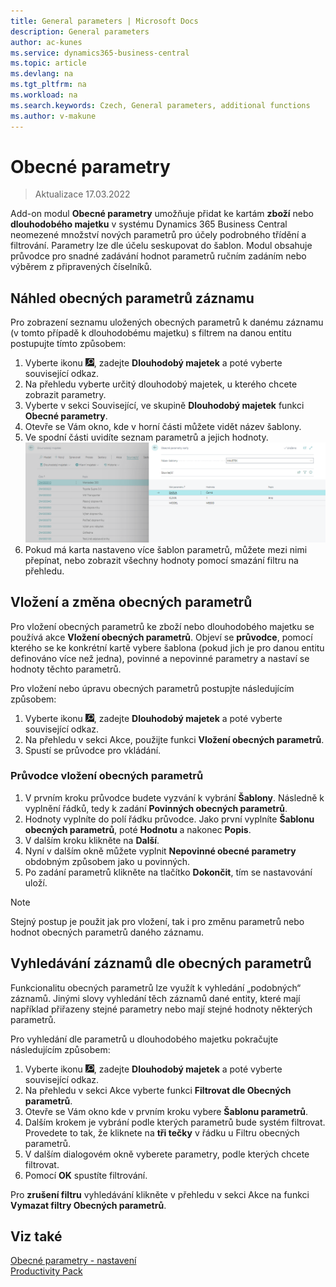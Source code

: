 ```yaml
---
title: General parameters | Microsoft Docs
description: General parameters
author: ac-kunes
ms.service: dynamics365-business-central
ms.topic: article
ms.devlang: na
ms.tgt_pltfrm: na
ms.workload: na
ms.search.keywords: Czech, General parameters, additional functions
ms.author: v-makune
---
```

# Obecné parametry
> Aktualizace 17.03.2022

Add-on modul **Obecné parametry** umožňuje přidat ke kartám **zboží** nebo **dlouhodobého majetku** v systému Dynamics 365 Business Central neomezené množství nových parametrů pro účely podrobného třídění a filtrování. Parametry lze dle účelu seskupovat do šablon. Modul obsahuje průvodce pro snadné zadávání hodnot parametrů ručním zadáním nebo výběrem z připravených číselníků.

## Náhled obecných parametrů záznamu

Pro zobrazení seznamu uložených obecných parametrů k danému záznamu (v tomto případě k dlouhodobému majetku) s filtrem na danou entitu postupujte tímto způsobem:

1. Vyberte ikonu ![Žárovky, která otevře funkci Řekněte mi](media/ui-search/search_small.png "Řekněte mi, co chcete dělat"), zadejte **Dlouhodobý majetek** a poté vyberte související odkaz.
2. Na přehledu vyberte určitý dlouhodobý majetek, u kterého chcete zobrazit parametry.
3. Vyberte v sekci Související, ve skupině **Dlouhodobý majetek** funkci **Obecné parametry**.
4. Otevře se Vám okno, kde v horní části můžete vidět název šablony.
5. Ve spodní části uvidíte seznam parametrů a jejich hodnoty.
![Obecné parametry karty](media/general_parameters_fa.png)
6. Pokud má karta nastaveno více šablon parametrů, můžete mezi nimi přepínat, nebo zobrazit všechny hodnoty pomocí smazání filtru na přehledu.


## Vložení a změna obecných parametrů

Pro vložení obecných parametrů ke zboží nebo dlouhodobého majetku se používá akce **Vložení obecných parametrů**. Objeví se **průvodce**, pomocí kterého se ke konkrétní kartě vybere šablona (pokud jich je pro danou entitu definováno více než jedna), povinné a nepovinné parametry a nastaví se hodnoty těchto parametrů.


Pro vložení nebo úpravu obecných parametrů postupjte následujícím způsobem:

1. Vyberte ikonu ![Žárovky, která otevře funkci Řekněte mi](media/ui-search/search_small.png "Řekněte mi, co chcete dělat"), zadejte **Dlouhodobý majetek** a poté vyberte související odkaz.
2. Na přehledu v sekci Akce, použijte funkci **Vložení obecných parametrů**.
3. Spustí se průvodce pro vkládání.

### Průvodce vložení obecných parametrů

1. V prvním kroku průvodce budete vyzvání k vybrání **Šablony**. Následně k vyplnění řádků, tedy k zadání **Povinných obecných parametrů**.
2. Hodnoty vyplníte do polí řádku průvodce. Jako první vyplníte **Šablonu obecných parametrů**, poté **Hodnotu** a nakonec **Popis**.
3. V dalším kroku klikněte na **Další**.
4. Nyní v dalším okně můžete vyplnit **Nepovinné obecné parametry** obdobným způsobem jako u povinných.
5. Po zadání parametrů klikněte na tlačítko **Dokončit**, tím se nastavování uloží.

> [!NOTE]
> Stejný postup je použit jak pro vložení, tak i pro změnu parametrů nebo hodnot obecných parametrů daného záznamu.

## Vyhledávání záznamů dle obecných parametrů

Funkcionalitu obecných parametrů lze využít k vyhledání „podobných“ záznamů. Jinými slovy vyhledání těch záznamů dané entity, které mají například přiřazeny stejné parametry nebo mají stejné hodnoty některých parametrů.

Pro vyhledání dle parametrů u dlouhodobého majetku pokračujte následujícím způsobem:

1. Vyberte ikonu ![Žárovky, která otevře funkci Řekněte mi](media/ui-search/search_small.png "Řekněte mi, co chcete dělat"), zadejte **Dlouhodobý majetek** a poté vyberte související odkaz.
2. Na přehledu v sekci Akce vyberte funkci **Filtrovat dle Obecných parametrů**.
3. Otevře se Vám okno kde v prvním kroku vybere **Šablonu parametrů**.
4. Dalším krokem je vybrání podle kterých parametrů bude systém filtrovat. Provedete to tak, že kliknete na **tři tečky** v řádku u Filtru obecných parametrů.
5. V dalším dialogovém okně vyberete parametry, podle kterých chcete filtrovat.
6. Pomocí **OK** spustíte filtrování.

Pro **zrušení filtru** vyhledávání klikněte v přehledu v sekci Akce na funkci **Vymazat filtry Obecných parametrů**.

## Viz také

[Obecné parametry - nastavení](ac-general-parameters-setup.md)  
[Productivity Pack](ac-productivity-pack.md)
